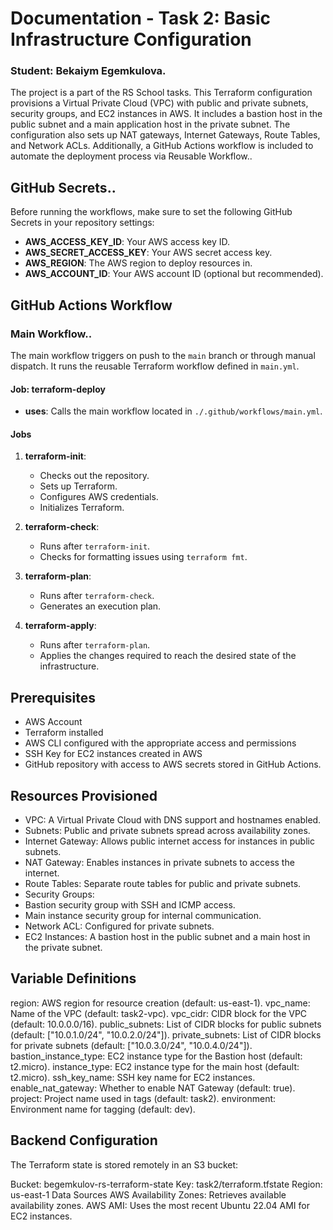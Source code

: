 # Documentation - Task 2: Basic Infrastructure Configuration 
### Student:  Bekaiym Egemkulova.

The project is a part of the RS School tasks. This Terraform configuration provisions a Virtual Private Cloud (VPC) with public and private subnets, security groups, and EC2 instances in AWS. It includes a bastion host in the public subnet and a main application host in the private subnet. The configuration also sets up NAT gateways, Internet Gateways, Route Tables, and Network ACLs. Additionally, a GitHub Actions workflow is included to automate the deployment process via Reusable Workflow..

## GitHub Secrets..

Before running the workflows, make sure to set the following GitHub Secrets in your repository settings:

- **AWS_ACCESS_KEY_ID**: Your AWS access key ID.
- **AWS_SECRET_ACCESS_KEY**: Your AWS secret access key.
- **AWS_REGION**: The AWS region to deploy resources in.
- **AWS_ACCOUNT_ID**: Your AWS account ID (optional but recommended). 

## GitHub Actions Workflow

### Main Workflow..

The main workflow triggers on push to the `main` branch or through manual dispatch. It runs the reusable Terraform workflow defined in `main.yml`.

#### Job: terraform-deploy
- **uses**: Calls the main workflow located in `./.github/workflows/main.yml`.


#### Jobs
1. **terraform-init**: 
   - Checks out the repository.
   - Sets up Terraform.
   - Configures AWS credentials.
   - Initializes Terraform.

2. **terraform-check**: 
   - Runs after `terraform-init`.
   - Checks for formatting issues using `terraform fmt`.

3. **terraform-plan**: 
   - Runs after `terraform-check`.
   - Generates an execution plan.

4. **terraform-apply**: 
   - Runs after `terraform-plan`.
   - Applies the changes required to reach the desired state of the infrastructure.

## Prerequisites

- AWS Account
- Terraform installed
- AWS CLI configured with the appropriate access and permissions
- SSH Key for EC2 instances created in AWS
- GitHub repository with access to AWS secrets stored in GitHub Actions.


## Resources Provisioned
- VPC: A Virtual Private Cloud with DNS support and hostnames enabled.
- Subnets: Public and private subnets spread across availability zones.
- Internet Gateway: Allows public internet access for instances in public subnets.
- NAT Gateway: Enables instances in private subnets to access the internet.
- Route Tables: Separate route tables for public and private subnets.
- Security Groups:
- Bastion security group with SSH and ICMP access.
- Main instance security group for internal communication.
- Network ACL: Configured for private subnets.
- EC2 Instances: A bastion host in the public subnet and a main host in the private subnet.

## Variable Definitions
region: AWS region for resource creation (default: us-east-1).
vpc_name: Name of the VPC (default: task2-vpc).
vpc_cidr: CIDR block for the VPC (default: 10.0.0.0/16).
public_subnets: List of CIDR blocks for public subnets (default: ["10.0.1.0/24", "10.0.2.0/24"]).
private_subnets: List of CIDR blocks for private subnets (default: ["10.0.3.0/24", "10.0.4.0/24"]).
bastion_instance_type: EC2 instance type for the Bastion host (default: t2.micro).
instance_type: EC2 instance type for the main host (default: t2.micro).
ssh_key_name: SSH key name for EC2 instances.
enable_nat_gateway: Whether to enable NAT Gateway (default: true).
project: Project name used in tags (default: task2).
environment: Environment name for tagging (default: dev).

## Backend Configuration
The Terraform state is stored remotely in an S3 bucket:

Bucket: begemkulov-rs-terraform-state
Key: task2/terraform.tfstate
Region: us-east-1
Data Sources
AWS Availability Zones: Retrieves available availability zones.
AWS AMI: Uses the most recent Ubuntu 22.04 AMI for EC2 instances.
  



